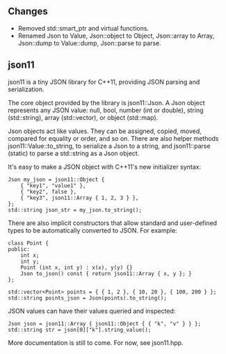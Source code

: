 Changes
-----

 * Removed std::smart_ptr and virtual functions.
 * Renamed Json to Value, Json::object to Object, Json::array to Array, Json::dump to Value::dump, Json::parse to parse.


json11
------

json11 is a tiny JSON library for C++11, providing JSON parsing and serialization.

The core object provided by the library is json11::Json. A Json object represents any JSON
value: null, bool, number (int or double), string (std::string), array (std::vector), or
object (std::map).

Json objects act like values. They can be assigned, copied, moved, compared for equality or
order, and so on. There are also helper methods json11::Value::to_string, to serialize a Json to a string, and
json11::parse (static) to parse a std::string as a Json object.

It's easy to make a JSON object with C++11's new initializer syntax:

    Json my_json = json11::Object {
        { "key1", "value1" },
        { "key2", false },
        { "key3", json11::Array { 1, 2, 3 } },
    };
    std::string json_str = my_json.to_string();

There are also implicit constructors that allow standard and user-defined types to be
automatically converted to JSON. For example:

    class Point {
    public:
        int x;
        int y;
        Point (int x, int y) : x(x), y(y) {}
        Json to_json() const { return json11::Array { x, y }; }
    };

    std::vector<Point> points = { { 1, 2 }, { 10, 20 }, { 100, 200 } };
    std::string points_json = Json(points).to_string();

JSON values can have their values queried and inspected:

    Json json = json11::Array { json11::Object { { "k", "v" } } };
    std::string str = json[0]["k"].string_value();

More documentation is still to come. For now, see json11.hpp.
